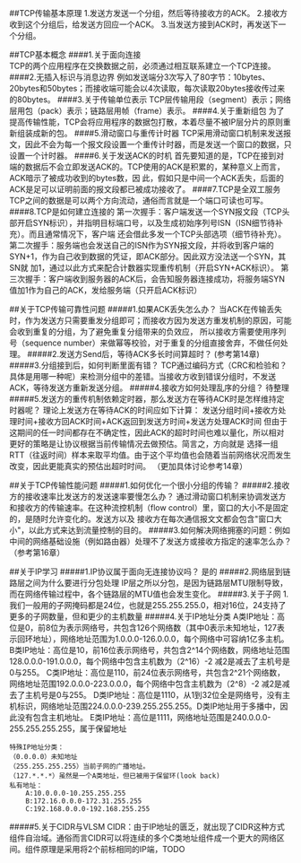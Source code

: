 ##TCP传输基本原理
	1.发送方发送一个分组，然后等待接收方的ACK。
	2.接收方收到这个分组后，给发送方回应一个ACK。
	3.当发送方接到ACK时，再发送下一个分组。

##TCP基本概念
####1.关于面向连接	
	TCP的两个应用程序在交换数据之前，必须通过相互联系建立一个TCP连接。
####2.无插入标识与消息边界
	例如发送端分3次写入了80字节：10bytes、20bytes和50bytes；而接收端可能会以4次读取，每次读取20bytes接收传过来的80bytes。
####3.关于传输单位表示
	TCP层传输用段（segment）表示；网络层用包（pack）表示；链路层用帧（frame）表示。
####4.关于重新组包
	为了提高传输性能，TCP会将应用程序的数据包打散，本着尽量不被IP层分片的原则重新组装成新的包。
####5.滑动窗口与重传计时器
	TCP采用滑动窗口机制来发送报文，因此不会为每一个报文段设置一个重传计时器，而是发送一个窗口的数据，只设置一个计时器。
####6.关于发送ACK的时机
	首先要知道的是，TCP在接到对端的数据后不会立即发送ACK的。TCP使用的ACK是积累的，某种意义上而言，ACK暗示了被成功收到的bytes数，因
	此，假如只是中间一个ACK丢失，后面的ACK是足可以证明前面的报文段都已被成功接收了。
####7.TCP是全双工服务
	TCP之间的数据是可以两个方向流动，通俗而言就是一个端口可读也可写。
####8.TCP是如何建立连接的
	第一次握手：客户端发送一个SYN报文段（TCP头部开启SYN标识），并指明目标端口号，以及生成初始序列号ISN（ISN细节待补充）。而且通常情况下，客户端
	还会借此多发一个TCP头部选项（细节待补充）。
	第二次握手：服务端也会发送自己的ISN作为SYN报文段，并将收到客户端的SYN+1，作为自己收到数据的凭证，即ACK部分。因此双方没法送一个SYN，其SN就
	加1，通过以此方式来配合计数器实现重传机制（开启SYN+ACK标识）。
	第三次握手：客户端收到服务器的ACK后，会告知服务器连接成功，将服务端SYN值加1作为自己的ACK，发给服务端（只开启ACK标识）

##关于TCP传输可靠性问题
#####1.如果ACK丢失怎么办？
	当ACK在传输丢失时，作为发送方只需要重发分组即可；而接收方因为发送方重发机制的原因，可能会收到重复的分组，为了避免重复分组带来的负效应，
	所以接收方需要使用序列号（sequence number）来做幂等校验，对于重复的分组直接舍弃，不做任何处理。
#####2.发送方Send后，等待ACK多长时间算超时？
	(参考第14章)
#####3.分组接到后，如何判断里面有错？
	TCP通过编码方式（CRC和检验和？具体是用哪一种呢）来检测分组中的差错。当接收方收到错误分组时，不发送ACK，等待发送方重新发送分组。
#####4.接收方如何处理乱序的分组？
	待整理
#####5.发送方的重传机制依赖定时器，那么发送方在等待ACK时是怎样维持定时器呢？
	理论上发送方在等待ACK的时间应如下计算：
		发送分组时间+接收方处理时间+接收方回ACK时间+ACK返回到发送方时间+发送方处理ACK时间
	但由于这期间的任一时间都存在不确定性，因此ACK的超时时间也难以量化，所以相对更好的策略是让协议根据当前传输情况去做预估。简言之，方向就是
	选择一组RTT（往返时间）样本来取平均值。由于这个平均值也会随着当前网络状况而发生改变，因此更能真实的预估出超时时间。
	（更加具体讨论参考14章）

##关于TCP传输性能问题
#####1.如何优化一个很小分组的传输？
#####2.接收方的接收速率比发送方的发送速率要慢怎么办？
	通过滑动窗口机制来协调发送方和接收方的传输速率。在这种流控机制（flow control）里，窗口的大小不是固定的，是随时允许变化的。发送方以及
	接收方在每次通信报文文都会包含"窗口大小"，以此方式来达到流量控制的目的。
#####3.如何解决网络拥塞的问题：例如中间的网络基础设施（例如路由器）处理不了发送方或接收方指定的速率怎么办？
	（参考第16章）
	
	
##关于IP学习
#####1.IP协议属于面向无连接协议吗？
	是的
#####2.网络层到链路层之间为什么要进行分包处理
	IP层之所以分包，是因为链路层MTU限制导致，而在网络传输过程中，各个链路层的MTU值也会发生变化。 
#####3.关于子网
	1.我们一般用的子网掩码都是24位，也就是255.255.255.0，相对16位，24支持了更多的子网数量，但和更少的主机数量
#####4.关于IP地址分类
	A类IP地址：高位是0，前8位为表示网络号，共包含126个网络数（其中0表示未知地址，127表示回环地址），网络地址范围为1.0.0.0-126.0.0.0，每个网络中可容纳1亿多主机。
	B类IP地址：高位是10，前16位表示网络号，共包含2^14个网络数，网络地址范围128.0.0.0-191.0.0.0，每个网络中包含主机数为（2^16）-2 减2是减去了主机号是0与255。
	C类IP地址：高位是110，前24位表示网络号，共包含2^21个网络数，网络地址范围192.0.0.0-223.0.0.0，每个网络中包含主机数为（2^8）-2 减2是减去了主机号是0与255。
	D类IP地址：高位是1110，从1到32位全是网络号，没有主机标识，网络地址范围224.0.0.0-239.255.255.255。D类IP地址用于多播中，因此没有包含主机地址。
	E类IP地址：高位是1111，网络地址范围是240.0.0.0-255.255.255.255，属于保留地址
	
	特殊IP地址分类：
	（0.0.0.0）未知地址
	（255.255.255.255）当前子网的广播地址。
	（127.*.*.*）虽然是一个A类地址，但已被用于保留环(look back)
	私有地址：
		A:10.0.0.0-10.255.255.255
		B:172.16.0.0.0-172.31.255.255
		C:192.168.0.0.0-192.168.255.255
#####5.关于CIDR与VLSM
	CIDR：由于IP地址的匮乏，就出现了CIDR这种方式组件自治域。通俗而言CIDR可以将连续的多个C类地址组件成一个更大的网络区间。组件原理是采用将2个前标相同的IP端，TODO
	
	
	
	
	
	
	
	